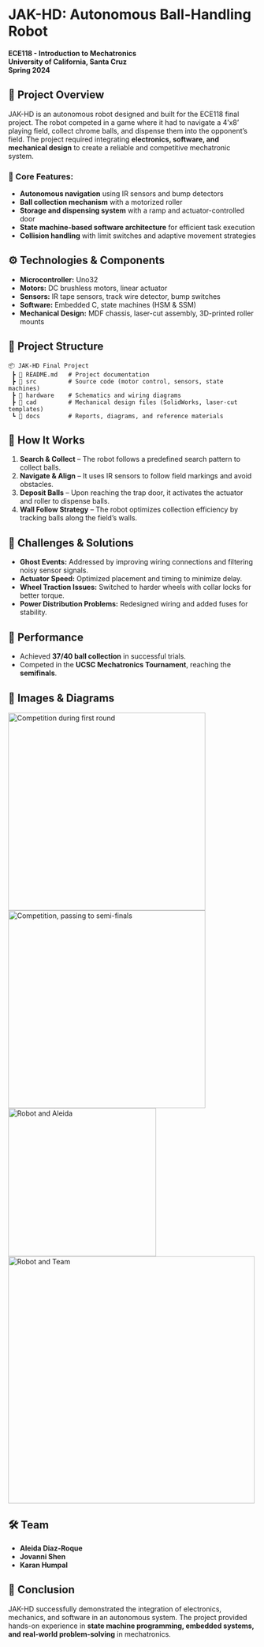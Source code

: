 # JAK-HD: Autonomous Ball-Handling Robot  

**ECE118 - Introduction to Mechatronics**  
**University of California, Santa Cruz**  
**Spring 2024**  

## 📌 Project Overview  

JAK-HD is an autonomous robot designed and built for the ECE118 final project. The robot competed in a game where it had to navigate a 4’x8’ playing field, collect chrome balls, and dispense them into the opponent’s field. The project required integrating **electronics, software, and mechanical design** to create a reliable and competitive mechatronic system.  

### 🔹 Core Features:  
- **Autonomous navigation** using IR sensors and bump detectors  
- **Ball collection mechanism** with a motorized roller  
- **Storage and dispensing system** with a ramp and actuator-controlled door  
- **State machine-based software architecture** for efficient task execution  
- **Collision handling** with limit switches and adaptive movement strategies  

## ⚙️ Technologies & Components  

- **Microcontroller:** Uno32  
- **Motors:** DC brushless motors, linear actuator  
- **Sensors:** IR tape sensors, track wire detector, bump switches  
- **Software:** Embedded C, state machines (HSM & SSM)  
- **Mechanical Design:** MDF chassis, laser-cut assembly, 3D-printed roller mounts  

## 📂 Project Structure  

```plaintext
📦 JAK-HD Final Project 
 ┣ 📜 README.md   # Project documentation  
 ┣ 📂 src         # Source code (motor control, sensors, state machines)  
 ┣ 📂 hardware    # Schematics and wiring diagrams  
 ┣ 📂 cad         # Mechanical design files (SolidWorks, laser-cut templates)  
 ┗ 📂 docs        # Reports, diagrams, and reference materials  
```

## 🚀 How It Works  

1. **Search & Collect** – The robot follows a predefined search pattern to collect balls.  
2. **Navigate & Align** – It uses IR sensors to follow field markings and avoid obstacles.  
3. **Deposit Balls** – Upon reaching the trap door, it activates the actuator and roller to dispense balls.  
4. **Wall Follow Strategy** – The robot optimizes collection efficiency by tracking balls along the field’s walls.  

## 🔧 Challenges & Solutions  

- **Ghost Events:** Addressed by improving wiring connections and filtering noisy sensor signals.  
- **Actuator Speed:** Optimized placement and timing to minimize delay.  
- **Wheel Traction Issues:** Switched to harder wheels with collar locks for better torque.  
- **Power Distribution Problems:** Redesigned wiring and added fuses for stability.  

## 🎯 Performance  

- Achieved **37/40 ball collection** in successful trials.  
- Competed in the **UCSC Mechatronics Tournament**, reaching the **semifinals**.  

## 📸 Images & Diagrams  
<img width="400" alt="Competition during first round" src="https://github.com/user-attachments/assets/f69a20f5-ae45-4882-8d0f-2d9c8a6c8e0a" />

<img width="400" alt="Competition, passing to semi-finals" src="https://github.com/user-attachments/assets/40e22f5f-b905-4c0c-b5df-0c3bd698eb97" />

<img width="300" alt="Robot and Aleida" src="https://github.com/user-attachments/assets/3e2e7f4d-d3f6-4ec0-9d0a-ecb4c06a5751" />

<img width="500" alt="Robot and Team" src="https://github.com/user-attachments/assets/80264bbf-a35a-468b-9ed4-0584ad987ea8" />




## 🛠 Team  

- **Aleida Diaz-Roque** 
- **Jovanni Shen**   
- **Karan Humpal**  

## 📜 Conclusion  

JAK-HD successfully demonstrated the integration of electronics, mechanics, and software in an autonomous system. The project provided hands-on experience in **state machine programming, embedded systems, and real-world problem-solving** in mechatronics.  
